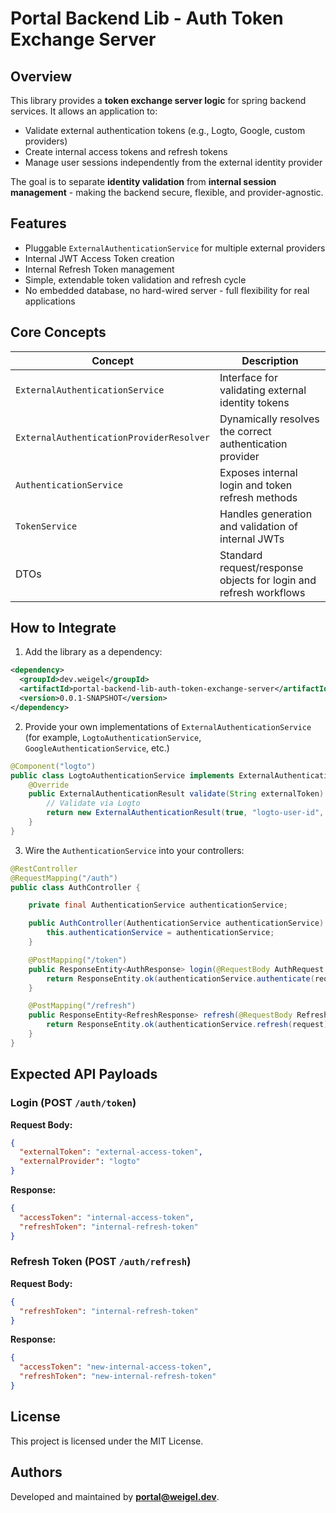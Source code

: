 # Portal Backend Lib - Auth Token Exchange Server

## Overview

This library provides a **token exchange server logic** for spring backend services.
It allows an application to:

- Validate external authentication tokens (e.g., Logto, Google, custom providers)
- Create internal access tokens and refresh tokens
- Manage user sessions independently from the external identity provider

The goal is to separate **identity validation** from **internal session management** - making the backend secure, flexible, and provider-agnostic.

## Features

- Pluggable `ExternalAuthenticationService` for multiple external providers
- Internal JWT Access Token creation
- Internal Refresh Token management
- Simple, extendable token validation and refresh cycle
- No embedded database, no hard-wired server - full flexibility for real applications

## Core Concepts

| Concept                                  | Description                                                       |
| ---------------------------------------- | ----------------------------------------------------------------- |
| `ExternalAuthenticationService`          | Interface for validating external identity tokens                 |
| `ExternalAuthenticationProviderResolver` | Dynamically resolves the correct authentication provider          |
| `AuthenticationService`                  | Exposes internal login and token refresh methods                  |
| `TokenService`                           | Handles generation and validation of internal JWTs                |
| DTOs                                     | Standard request/response objects for login and refresh workflows |

## How to Integrate

1. Add the library as a dependency:

```xml
<dependency>
  <groupId>dev.weigel</groupId>
  <artifactId>portal-backend-lib-auth-token-exchange-server</artifactId>
  <version>0.0.1-SNAPSHOT</version>
</dependency>
```

2. Provide your own implementations of `ExternalAuthenticationService`\
   (for example, `LogtoAuthenticationService`, `GoogleAuthenticationService`, etc.)

```java
@Component("logto")
public class LogtoAuthenticationService implements ExternalAuthenticationService {
    @Override
    public ExternalAuthenticationResult validate(String externalToken) {
        // Validate via Logto
        return new ExternalAuthenticationResult(true, "logto-user-id", "user@example.com");
    }
}
```

3. Wire the `AuthenticationService` into your controllers:

```java
@RestController
@RequestMapping("/auth")
public class AuthController {

    private final AuthenticationService authenticationService;

    public AuthController(AuthenticationService authenticationService) {
        this.authenticationService = authenticationService;
    }

    @PostMapping("/token")
    public ResponseEntity<AuthResponse> login(@RequestBody AuthRequest request) {
        return ResponseEntity.ok(authenticationService.authenticate(request));
    }

    @PostMapping("/refresh")
    public ResponseEntity<RefreshResponse> refresh(@RequestBody RefreshRequest request) {
        return ResponseEntity.ok(authenticationService.refresh(request));
    }
}
```

## Expected API Payloads

### Login (POST `/auth/token`)

**Request Body:**

```json
{
  "externalToken": "external-access-token",
  "externalProvider": "logto"
}
```

**Response:**

```json
{
  "accessToken": "internal-access-token",
  "refreshToken": "internal-refresh-token"
}
```

### Refresh Token (POST `/auth/refresh`)

**Request Body:**

```json
{
  "refreshToken": "internal-refresh-token"
}
```

**Response:**

```json
{
  "accessToken": "new-internal-access-token",
  "refreshToken": "new-internal-refresh-token"
}
```

## License

This project is licensed under the MIT License.

## Authors

Developed and maintained by **portal@weigel.dev**.
